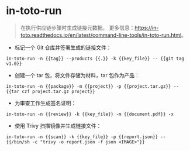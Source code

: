 # in-toto-run

> 在执行供应链步骤时生成链接元数据。
> 更多信息：<https://in-toto.readthedocs.io/en/latest/command-line-tools/in-toto-run.html>。

- 标记一个 Git 仓库并签署生成的链接文件：

`in-toto-run -n {{tag}} --products {{.}} -k {{key_file}} -- {{git tag v1.0}}`

- 创建一个 tar 包，将文件存储为材料，tar 包作为产品：

`in-toto-run -n {{package}} -m {{project}} -p {{project.tar.gz}} -- {{tar czf project.tar.gz project}}`

- 为审查工作生成签名证明：

`in-toto-run -n {{review}} -k {{key_file}} -m {{document.pdf}} -x`

- 使用 Trivy 扫描镜像并生成链接文件：

`in-toto-run -n {{scan}} -k {{key_file}} -p {{report.json}} -- {{/bin/sh -c "trivy -o report.json -f json <IMAGE>"}}`